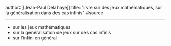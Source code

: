 author::[[Jean-Paul Delahaye]]
title::"livre sur des jeux mathématiques, sur la généralisation dans des cas infinis"
#source

----

 - sur les jeux mathématiques
 - sur la généralisation de jeux sur des cas infinis
 - sur l'infini en général

